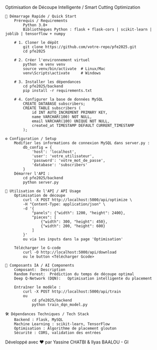 Optimisation de Découpe Intelligente / Smart Cutting Optimization

    🚀 Démarrage Rapide / Quick Start
        Prérequis / Requirements
            Python 3.8+
            Bibliothèques Python : flask + flask-cors | scikit-learn | joblib | tensorflow + numpy

        # 1. Cloner le dépôt
            git clone https://github.com/votre-repo/pfe2025.git
            cd pfe2025

        # 2. Créer l'environnement virtuel
            python -m venv venv
            source venv/bin/activate  # Linux/Mac
            venv\Scripts\activate     # Windows

        # 3. Installer les dépendances
            cd pfe2025/backend
            pip install -r requirements.txt

        # 4. Configurer la base de données MySQL
            CREATE DATABASE subscribers;
            CREATE TABLE subscribers (
                id INT AUTO_INCREMENT PRIMARY KEY,
                name VARCHAR(100) NOT NULL,
                email VARCHAR(100) UNIQUE NOT NULL,
                created_at TIMESTAMP DEFAULT CURRENT_TIMESTAMP
            );

    ⚙️ Configuration / Setup
        Modifier les informations de connexion MySQL dans server.py :
            db_config = {
                'host': 'localhost',
                'user': 'votre_utilisateur',
                'password': 'votre_mot_de_passe',
                'database': 'subscribers'
            }
        Démarrer l'API :
            cd pfe2025/backend
            python server.py

    📡 Utilisation de l'API / API Usage
        Optimisation de découpe
            curl -X POST http://localhost:5000/api/optimize \
            -H "Content-Type: application/json" \
            -d '{
                "panels": {"width": 1200, "height": 2400},
                "pieces": [
                    {"width": 300, "height": 450},
                    {"width": 200, "height": 600}
                ]
            }'
            ou via les inputs dans la page 'Optimisation'
            
        Télécharger le G-code
            curl -O http://localhost:5000/api/download
            ou le button <Télécharger Gcode>

    🧠 Composants IA / AI Components
        Composant:	Description
        Random Forest:	Prédiction du temps de découpe optimal
        Deep Q-Network (DQN):	Optimisation intelligente du placement

        Entraîner le modèle :
            curl -X POST http://localhost:5000/api/train
            ou 
                cd pfe2025/backend
                python train_dqn_model.py

    🛠 Dépendances Techniques / Tech Stack
        Backend : Flask, MySQL
        Machine Learning : scikit-learn, TensorFlow
        Optimisation : Algorithme de placement glouton
        Sécurité : CORS, validation des entrées

Développé avec ❤️ par Yassine CHATBI & Ilyas BAALOU - GI